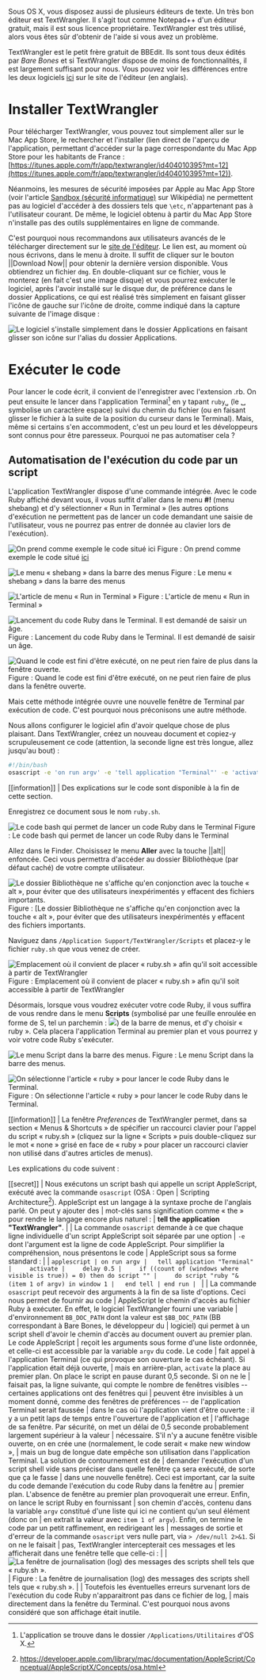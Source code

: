 Sous OS X, vous disposez aussi de plusieurs éditeurs de texte. Un très bon éditeur est TextWrangler. Il s'agit tout comme Notepad++ d'un éditeur gratuit, mais il est sous licence propriétaire. TextWrangler est très utilisé, alors vous êtes sûr d'obtenir de l'aide si vous avez un problème.

TextWrangler est le petit frère gratuit de BBEdit. Ils sont tous deux édités par *Bare Bones* et si TextWrangler dispose de moins de fonctionnalités, il est largement suffisant pour nous. Vous pouvez voir les différences entre les deux logiciels [ici](http://www.barebones.com/products/bbedit/comparison.html) sur le site de l'éditeur (en anglais).

# Installer TextWrangler

Pour télécharger TextWrangler, vous pouvez tout simplement aller sur le Mac App Store, le rechercher et l'installer (lien direct de l'aperçu de l'application, permettant d'accéder sur la page correspondante du Mac App Store pour les habitants de France : [https://itunes.apple.com/fr/app/textwrangler/id404010395?mt=12](https://itunes.apple.com/fr/app/textwrangler/id404010395?mt=12)).

Néanmoins, les mesures de sécurité imposées par Apple au Mac App Store (voir l'article [Sandbox (sécurité informatique)](https://fr.wikipedia.org/wiki/Sandbox_(sécurité_informatique)) sur Wikipédia) ne permettent pas au logiciel d'accéder à des dossiers tels que `\etc`, n'appartenant pas à l'utilisateur courant. De même, le logiciel obtenu à partir du Mac App Store n'installe pas des outils supplémentaires en ligne de commande.

C'est pourquoi nous recommandons aux utilisateurs avancés de le télécharger directement sur le [site de l'éditeur](http://www.barebones.com/products/textwrangler/). Le lien est, au moment où nous écrivons, dans le menu à droite. Il suffit de cliquer sur le bouton ||Download Now|| pour obtenir la dernière version disponible. Vous obtiendrez un fichier `dmg`. En double-cliquant sur ce fichier, vous le monterez (en fait c'est une image disque) et vous pourrez exécuter le logiciel, après l'avoir installé sur le disque dur, de préférence dans le dossier Applications, ce qui est réalisé très simplement en faisant glisser l'icône de gauche sur l'icône de droite, comme indiqué dans la capture suivante de l'image disque :

![Le logiciel s'installe simplement dans le dossier Applications en faisant glisser son icône sur l'alias du dossier Applications.](http://zestedesavoir.com/media/galleries/2109/a1dd68b6-72e6-455f-ab7f-ac3a25e44eae.png.960x960_q85.png)

# Exécuter le code

Pour lancer le code écrit, il convient de l'enregistrer avec l'extension .rb. On peut ensuite le lancer dans l'application Terminal[^appterm] en y tapant `ruby␣` (le ␣ symbolise un caractère espace) suivi du chemin du fichier (ou en faisant glisser le fichier à la suite de la position du curseur dans le Terminal). Mais, même si certains s'en accommodent, c'est un peu lourd et les développeurs sont connus pour être paresseux. Pourquoi ne pas automatiser cela ?

## Automatisation de l'exécution du code par un script

L'application TextWrangler dispose d'une commande intégrée. Avec le code Ruby affiché devant vous, il vous suffit d'aller dans le menu **#!** (menu shebang) et d'y sélectionner « Run in Terminal » (les autres options d'exécution ne permettent pas de lancer un code demandant une saisie de l'utilisateur, vous ne pourrez pas entrer de donnée au clavier lors de l'exécution).

![On prend comme exemple le code situé [ici](https://zestedesavoir.com/tutoriels/373/une-introduction-a-ruby/497/les-bases/2489/les-conditions-et-les-boucles/#2-if-else)](http://zestedesavoir.com/media/galleries/2109/fc6ccf91-ff78-4a47-8845-11eaee2d37ec.png.960x960_q85.png)
Figure : On prend comme exemple le code situé [ici](https://zestedesavoir.com/tutoriels/373/une-introduction-a-ruby/497/les-bases/2489/les-conditions-et-les-boucles/#2-if-else)

![Le menu « shebang » dans la barre des menus](http://zestedesavoir.com/media/galleries/2109/8d823719-b924-4711-90bb-a2afa2226360.png.960x960_q85.png)
Figure : Le menu « shebang » dans la barre des menus


![L'article de menu « Run in Terminal »](http://zestedesavoir.com/media/galleries/2109/69d277b1-dcdb-4803-8a2e-c1dd5e2187db.png.960x960_q85.png)
Figure : L'article de menu « Run in Terminal »

![Lancement du code Ruby dans le Terminal. Il est demandé de saisir un âge.](http://zestedesavoir.com/media/galleries/2109/712198b5-aedc-402c-86e9-e819ded07839.png.960x960_q85.png)
Figure : Lancement du code Ruby dans le Terminal. Il est demandé de saisir un âge.

![Quand le code est fini d'être exécuté, on ne peut rien faire de plus dans la fenêtre ouverte.](http://zestedesavoir.com/media/galleries/2109/ddc584ec-3571-4c31-8f1b-1de723167d6c.png.960x960_q85.png)
Figure : Quand le code est fini d'être exécuté, on ne peut rien faire de plus dans la fenêtre ouverte.

Mais cette méthode intégrée ouvre une nouvelle fenêtre de Terminal par exécution de code. C'est pourquoi nous préconisons une autre méthode.

Nous allons configurer le logiciel afin d'avoir quelque chose de plus plaisant. Dans TextWrangler, créez un nouveau document et copiez-y scrupuleusement ce code (attention, la seconde ligne est très longue, allez jusqu'au bout) :

````bash
#!/bin/bash
osascript -e 'on run argv' -e 'tell application "Terminal"' -e 'activate'  -e 'delay 0.5' -e 'if ((count of (windows where visible is true)) = 0) then do script ""' -e 'do script "ruby "& (item 1 of argv) in window 1' -e 'end tell' -e 'end run' $BB_DOC_PATH > /dev/null 2>&1
````

[[information]]
| Des explications sur le code sont disponible à la fin de cette section.



Enregistrez ce document sous le nom `ruby.sh`. 

![Le code bash qui permet de lancer un code Ruby dans le Terminal](http://zestedesavoir.com/media/galleries/2109/c5ffea0a-9de1-42ac-9ea7-9fdf2fa3fd9f.png.960x960_q85.png)
Figure : Le code bash qui permet de lancer un code Ruby dans le Terminal

Allez dans le Finder. Choisissez le menu **Aller** avec la touche ||alt|| enfoncée. Ceci vous permettra d'accéder au dossier Bibliothèque (par défaut caché) de votre compte utilisateur. 

![Le dossier Bibliothèque ne s'affiche qu'en conjonction avec la touche « alt », pour éviter que des utilisateurs inexpérimentés y effacent des fichiers importants.](http://zestedesavoir.com/media/galleries/2109/815a9d45-7aad-4d8a-b81a-e2fe555c867f.png.960x960_q85.png)
Figure : [Le dossier Bibliothèque ne s'affiche qu'en conjonction avec la touche « alt », pour éviter que des utilisateurs inexpérimentés y effacent des fichiers importants.

Naviguez dans `/Application Support/TextWrangler/Scripts` et placez-y le fichier `ruby.sh` que vous venez de créer.

![Emplacement où il convient de placer « ruby.sh » afin qu'il soit accessible à partir de TextWrangler](http://zestedesavoir.com/media/galleries/2109/029ab514-8fd5-44c8-807c-c919ffd97906.png.960x960_q85.png)
Figure : Emplacement où il convient de placer « ruby.sh » afin qu'il soit accessible à partir de TextWrangler

Désormais, lorsque vous voudrez exécuter votre code Ruby, il vous suffira de vous rendre dans le menu **Scripts** (symbolisé par une feuille enroulée en forme de S, tel un parchemin : ![](http://zestedesavoir.com/media/galleries/2109/7832782a-f950-4590-b8ea-4b21618f0d75.png.960x960_q85.png)) de la barre de menus, et d'y choisir « ruby ». Cela placera l'application Terminal au premier plan et vous pourrez y voir votre code Ruby s'exécuter.

![Le menu Script dans la barre des menus.](http://zestedesavoir.com/media/galleries/2109/c0936d97-81bb-48f4-aa1c-22b5ef28fb23.png.960x960_q85.png)
Figure : Le menu Script dans la barre des menus.

![On sélectionne l'article « ruby » pour lancer le code Ruby dans le Terminal.](http://zestedesavoir.com/media/galleries/2109/89937995-3396-4628-b304-a67f3d47f1d2.png.960x960_q85.png)
Figure : On sélectionne l'article « ruby » pour lancer le code Ruby dans le Terminal.

[[information]]
| La fenêtre *Preferences* de TextWrangler permet, dans sa section « Menus & Shortcuts » de spécifier un raccourci clavier pour l'appel du script « ruby.sh » (cliquez sur la ligne « Scripts » puis double-cliquez sur le mot « none » grisé en face de « ruby » pour placer un raccourci clavier non utilisé dans d'autres articles de menus).

Les explications du code suivent :

[[secret]]
| Nous exécutons un script bash qui appelle un script AppleScript, exécuté avec la commande `osascript` (OSA : Open 
| Scripting Architecture[^OSA]). AppleScript est un langage à la syntaxe proche de l'anglais parlé. On peut y ajouter des 
| mot-clés sans signification comme « the » pour rendre le langage encore plus naturel : 
| **tell the application "TextWrangler"**. 
| 
| La commande `osascript` demande à ce que chaque ligne individuelle d'un script AppleScript soit séparée par une option 
| `-e` dont l'argument est la ligne de code AppleScript. Pour simplifier la compréhension, nous présentons le code 
| AppleScript sous sa forme standard :
| 
| ```applescript
| on run argv
|   tell application "Terminal"
|     activate
|     delay 0.5
|     if ((count of (windows where visible is true)) = 0) then do script ""
|     do script "ruby "& (item 1 of argv) in window 1
|   end tell
| end run
| ```
|
| La commande `osascript` peut recevoir des arguments à la fin de sa liste d'options. Ceci nous permet de fournir au code 
| AppleScript le chemin d'accès au fichier Ruby à exécuter. En effet, le logiciel TextWrangler fourni une variable 
| d'environnement `BB_DOC_PATH` dont la valeur est `$BB_DOC_PATH` (BB correspondant à Bare Bones, le développeur du 
| logiciel) qui permet à un script shell d'avoir le chemin d'accès au document ouvert au premier plan. Le code AppleScript 
| reçoit les arguments sous forme d'une liste ordonnée, et celle-ci est accessible par la variable `argv` du code. Le code 
| fait appel à l'application Terminal (ce qui provoque son ouverture le cas échéant). Si l'application était déjà ouverte, 
| mais en arrière-plan, `activate` la place au premier plan. On place le script en pause durant 0,5 seconde. Si on ne le 
| faisait pas, la ligne suivante, qui compte le nombre de fenêtres visibles -- certaines applications ont des fenêtres qui 
| peuvent être invisibles à un moment donné, comme des fenêtres de préférences -- de l'application Terminal serait faussée 
| dans le cas où l'application vient d'être ouverte : il y a un petit laps de temps entre l'ouverture de l'application et 
| l'affichage de sa fenêtre. Par sécurité, on met un délai de 0,5 seconde probablement largement supérieur à la valeur 
| nécessaire. S'il n'y a aucune fenêtre visible ouverte, on en crée une (normalement, le code serait « make new window », 
| mais un bug de longue date empêche son utilisation dans l'application Terminal. La solution de contournement est de 
| demander l'exécution d'un script shell vide sans préciser dans quelle fenêtre ça sera exécuté, de sorte que ça le fasse 
| dans une nouvelle fenêtre). Ceci est important, car la suite du code demande l'exécution du code Ruby dans la fenêtre au 
| premier plan. L'absence de fenêtre au premier plan provoquerait une erreur. Enfin, on lance le script Ruby en fournissant 
| son chemin d'accès, contenu dans la variable `argv` constitué d'une liste qui ici ne contient qu'un seul élément (donc on 
| en extrait la valeur avec `item 1 of argv`). Enfin, on termine le code par un petit raffinement, en redirigeant les 
| messages de sortie et d'erreur de la commande `osascript` vers nulle part, via `> /dev/null 2>&1`. Si on ne le faisait
| pas, TextWrangler intercepterait ces messages et les afficherait dans une fenêtre telle que celle-ci :
| 
| ![La fenêtre de journalisation (log) des messages des scripts shell tels que « ruby.sh ».](http://zestedesavoir.com/media/galleries/2109/9f1561ad-419d-4f17-a941-217da8aee7ac.png.960x960_q85.png)
| Figure : La fenêtre de journalisation (log) des messages des scripts shell tels que « ruby.sh ». 
|
| Toutefois les éventuelles erreurs survenant lors de l'exécution du code Ruby n'apparaitront pas dans ce fichier de log, 
| mais directement dans la fenêtre du Terminal. C'est pourquoi nous avons considéré que son affichage était inutile.

[^appterm]: L'application se trouve dans le dossier `/Applications/Utilitaires` d'OS X.

[^OSA]: https://developer.apple.com/library/mac/documentation/AppleScript/Conceptual/AppleScriptX/Concepts/osa.html
